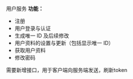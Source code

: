 用户服务
**功能：**
- 注册
- 用户登录与认证
- 生成唯一 ID 及后续修改
- 用户资料的设置与更新（包括显示唯一 ID）
- 获取用户资料
- 修改密码

需要新增接口，用于客户端向服务端发送，刷新token